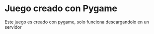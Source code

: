 <h1>Juego creado con Pygame</h1>
<p>Este juego es creado con pygame, solo funciona descargandolo en un servidor</p>

